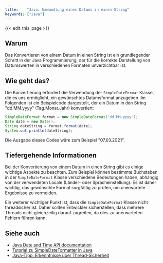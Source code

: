 ```yaml
---
title:    "Java: Umwandlung eines Datums in einen String"
keywords: ["Java"]
---
```


{{< edit_this_page >}}

## Warum
Das Konvertieren von einem Datum in einen String ist ein grundlegender Schritt in der Java Programmierung, der für die korrekte Darstellung von Datumswerten in verschiedenen Formaten unverzichtbar ist.

## Wie geht das?
Die Konvertierung erfordert die Verwendung der `SimpleDateFormat` Klasse, die es uns ermöglicht, ein gewünschtes Datumsformat anzugeben. Im Folgenden ist ein Beispielcode dargestellt, der ein Datum in den String "dd.MM.yyyy" (Tag.Monat.Jahr) konvertiert:

```Java
SimpleDateFormat format = new SimpleDateFormat("dd.MM.yyyy");
Date date = new Date();
String dateString = format.format(date);
System.out.println(dateString);
```

Die Ausgabe dieses Codes wäre zum Beispiel "07.03.2021".

## Tiefergehende Informationen
Bei der Konvertierung von einem Datum in einen String gibt es einige wichtige Aspekte zu beachten. Zum Beispiel können bestimmte Buchstaben in der `SimpleDateFormat` Klasse verschiedene Bedeutungen haben, abhängig von der verwendeten Locale (Länder- oder Spracheinstellung). Es ist daher wichtig, das gewünschte Format sorgfältig zu prüfen, um unerwartete Ergebnisse zu vermeiden.

Ein weiterer wichtiger Punkt ist, dass die `SimpleDateFormat` Klasse nicht threadsicher ist. Daher sollten Entwickler sicherstellen, dass mehrere Threads nicht gleichzeitig darauf zugreifen, da dies zu unerwarteten Fehlern führen kann.

## Siehe auch
- [Java Date and Time API documentation](https://docs.oracle.com/javase/8/docs/api/java/time/package-summary.html)
- [Tutorial zu SimpleDateFormatter in Java](https://www.baeldung.com/java-simpledateformat)
- [Java-Tipp: Erkenntnisse über Thread-Sicherheit](https://www.onjava.com/pub/a/onjava/2003/12/17/threads.html)